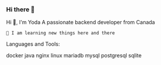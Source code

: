 ### Hi there 👋

<!--
**masteryoda-bot/masteryoda-bot** is a ✨ _special_ ✨ repository because its `README.md` (this file) appears on your GitHub profile.

Here are some ideas to get you started:

- 🔭 I’m currently working on ...
- 🌱 I’m currently learning ...
- 👯 I’m looking to collaborate on ...
- 🤔 I’m looking for help with ...
- 💬 Ask me about ...
- 📫 How to reach me: ...
- 😄 Pronouns: ...
- ⚡ Fun fact: ...
-->



Hi 👋, I'm Yoda
A passionate backend developer from Canada

    🔭 I am learning new things here and there
    

    

Languages and Tools:

docker java nginx linux mariadb mysql postgresql sqlite  
